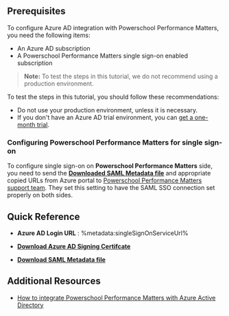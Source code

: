 ## Prerequisites

To configure Azure AD integration with Powerschool Performance Matters, you need the following items:

- An Azure AD subscription
- A Powerschool Performance Matters single sign-on enabled subscription

> **Note:**
> To test the steps in this tutorial, we do not recommend using a production environment.

To test the steps in this tutorial, you should follow these recommendations:

- Do not use your production environment, unless it is necessary.
- If you don't have an Azure AD trial environment, you can [get a one-month trial](https://azure.microsoft.com/pricing/free-trial/).

### Configuring Powerschool Performance Matters for single sign-on

To configure single sign-on on **Powerschool Performance Matters** side, you need to send the **[Downloaded SAML Metadata file](%metadata:metadataDownloadUrl%)** and appropriate copied URLs from Azure portal to [Powerschool Performance Matters support team](mailto:pmsupport@powerschoo.com). They set this setting to have the SAML SSO connection set properly on both sides.

## Quick Reference

* **Azure AD Login URL** : %metadata:singleSignOnServiceUrl%

* **[Download Azure AD Signing Certifcate](%metadata:CertificateDownloadRawUrl%)**

* **[Download SAML Metadata file](%metadata:metadataDownloadUrl%)**

## Additional Resources

* [How to integrate Powerschool Performance Matters with Azure Active Directory](https://docs.microsoft.com/azure/active-directory/saas-apps/powerschool-performance-matters-tutorial)
